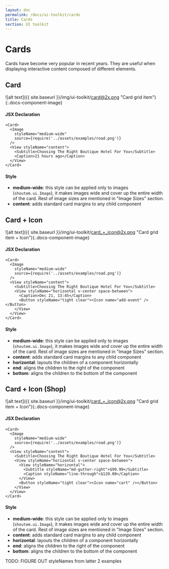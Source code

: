 ```yaml
---
layout: doc
permalink: /docs/ui-toolkit/cards
title: Cards
section: UI toolkit
---
```


# Cards

Cards have become very popular in recent years. They are useful when displaying interactive content composed of different elements.

## Card
![alt text]({{ site.baseurl }}/img/ui-toolkit/card@2x.png "Card grid item"){:.docs-component-image}

#### JSX Declaration
```JSX
<Card>
  <Image
    styleName="medium-wide"
    source={require('../assets/examples/road.png')}
  />
  <View styleName="content">
    <Subtitle>Choosing The Right Boutique Hotel For You</Subtitle>
    <Caption>21 hours ago</Caption>
  </View>
</Card>
```

#### Style
* **medium-wide**: this style can be applied only to images (`shoutem.ui.Image`), it makes images wide and cover up the entire width of the card. Rest of image sizes are mentioned in "Image Sizes" section.
* **content**: adds standard card margins to any child component

## Card + Icon
![alt text]({{ site.baseurl }}/img/ui-toolkit/card_+_icon@2x.png "Card grid item + Icon"){:.docs-component-image}

#### JSX Declaration
```JSX
<Card>
  <Image
    styleName="medium-wide"
    source={require('../assets/examples/road.png')}
  />
  <View styleName="content">
    <Subtitle>Choosing The Right Boutique Hotel For You</Subtitle>
    <View styleName="horizontal v-center space-between">
      <Caption>Dec 21, 13:45</Caption>
      <Button styleName="tight clear"><Icon name="add-event" /></Button>
    </View>
  </View>
</Card>
```

#### Style
* **medium-wide**: this style can be applied only to images (`shoutem.ui.Image`), it makes images wide and cover up the entire width of the card. Rest of image sizes are mentioned in "Image Sizes" section.
* **content**: adds standard card margins to any child component
* **horizontal**: layouts the children of a component horizontally
* **end**: aligns the children to the right of the component
* **bottom**: aligns the children to the bottom of the component

## Card + Icon (Shop)
![alt text]({{ site.baseurl }}/img/ui-toolkit/card_+_icon@2x.png "Card grid item + Icon"){:.docs-component-image}

#### JSX Declaration
```JSX
<Card>
  <Image
    styleName="medium-wide"
    source={require('../assets/examples/road.png')}
  />
  <View styleName="content">
    <Subtitle>Choosing The Right Boutique Hotel For You</Subtitle>
    <View styleName="horizontal v-center space-between">
      <View styleName="horizontal">
        <Subtitle styleName="md-gutter-right">$99.99</Subtitle>
        <Caption styleName="line-through">$120.00</Caption>
      </View>
      <Button styleName="tight clear"><Icon name="cart" /></Button>
    </View>
  </View>
</Card>
```

#### Style
* **medium-wide**: this style can be applied only to images (`shoutem.ui.Image`), it makes images wide and cover up the entire width of the card. Rest of image sizes are mentioned in "Image Sizes" section.
* **content**: adds standard card margins to any child component
* **horizontal**: layouts the children of a component horizontally
* **end**: aligns the children to the right of the component
* **bottom**: aligns the children to the bottom of the component
  
  
TODO: FIGURE OUT styleNames from latter 2 examples